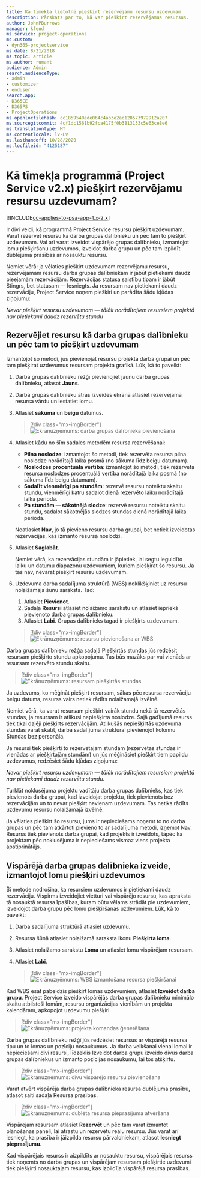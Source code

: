 ```yaml
---
title: Kā tīmekļa lietotnē piešķirt rezervējamu resursu uzdevumam
description: Pārskats par to, kā var piešķirt rezervējamus resursus.
author: JohnPBurrows
manager: kfend
ms.service: project-operations
ms.custom:
- dyn365-projectservice
ms.date: 8/21/2018
ms.topic: article
ms.author: rumant
audience: Admin
search.audienceType:
- admin
- customizer
- enduser
search.app:
- D365CE
- D365PS
- ProjectOperations
ms.openlocfilehash: cc1859540ede064c4ab3e2ac128573972912a207
ms.sourcegitcommit: 4cf1dc1561b92fca4175f0b3813133c5e63ce8e6
ms.translationtype: HT
ms.contentlocale: lv-LV
ms.lasthandoff: 10/28/2020
ms.locfileid: "4125187"
---
```

# <a name="how-do-i-assign-a-bookable-resource-to-a-task-in-the-web-app-project-service-app-v2x"></a>Kā tīmekļa programmā (Project Service v2.x) piešķirt rezervējamu resursu uzdevumam?

[!INCLUDE[cc-applies-to-psa-app-1.x-2.x](../includes/cc-applies-to-psa-app-1x-2x.md)]

Ir divi veidi, kā programmā Project Service resursu piešķirt uzdevumam. Varat rezervēt resursu kā darba grupas dalībnieku un pēc tam to piešķirt uzdevumam. Vai arī varat izveidot vispārējo grupas dalībnieku, izmantojot lomu piešķiršanu uzdevumos, izveidot darba grupu un pēc tam izpildīt dublējuma prasības ar nosauktu resursu.

Ņemiet vērā: ja vēlaties piešķirt uzdevumam rezervējamu resursu, rezervējamam resursu darba grupas dalībniekam ir jābūt pietiekami daudz pieejamām rezervācijām. Rezervācijas statusa saistību tipam ir jābūt Stingrs, bet statusam — Iesniegts. Ja resursam nav pietiekami daudz rezervāciju, Project Service noņem piešķiri un parādīta šādu kļūdas ziņojumu:

*Nevar piešķirt resursu uzdevumam — tālāk norādītajiem resursiem projektā nav pietiekami daudz rezervētu stundu*

## <a name="book-a-resource-as-a-team-member-and-then-assign-the-resource-to-a-task"></a>Rezervējiet resursu kā darba grupas dalībnieku un pēc tam to piešķirt uzdevumam

Izmantojot šo metodi, jūs pievienojat resursu projekta darba grupai un pēc tam piešķirat uzdevumus resursam projekta grafikā. Lūk, kā to paveikt:
1.  Darba grupas dalībnieku režģī pievienojiet jaunu darba grupas dalībnieku, atlasot **Jauns**.
2.  Darba grupas dalībnieku ātrās izveides ekrānā atlasiet rezervējamā resursa vārdu un iestatiet lomu.
3.  Atlasiet **sākuma** un **beigu** datumus.

    > [!div class="mx-imgBorder"] 
    > ![Ekrānuzņēmums: darba grupas dalībnieka pievienošana](media/FAQ-Resources-to-Tasks2-1.png "Ekrānuzņēmums: darba grupas dalībnieka pievienošana")
 
4.  Atlasiet kādu no šīm sadales metodēm resursa rezervēšanai:
    - **Pilna noslodze**: izmantojot šo metodi, tiek rezervēta resursa pilna noslodze norādītajā laika posmā (no sākuma līdz beigu datumam).
    - **Noslodzes procentuāla vērtība**: izmantojot šo metodi, tiek rezervēta resursa noslodzes procentuālā vertība norādītajā laika posmā (no sākuma līdz beigu datumam).
    - **Sadalīt vienmērīgi pa stundām**: rezervē resursu noteiktu skaitu stundu, vienmērīgi katru sadalot dienā rezervēto laiku norādītajā laika periodā.
    - **Pa stundām — sākotnējā slodze**: rezervē resursu noteiktu skaitu stundu, sadalot sākotnējās slodzes stundas dienā norādītajā laika periodā.

    Neatlasiet **Nav**, jo tā pievieno resursu darba grupai, bet netiek izveidotas rezervācijas, kas izmanto resursa noslodzi.
5.  Atlasiet **Saglabāt**.

    Ņemiet vērā, ka rezervācijas stundām ir jāpietiek, lai segtu ieguldīto laiku un datumu diapazonu uzdevumiem, kuriem piešķirat šo resursu. Ja tās nav, nevarat piešķirt resursu uzdevumam.

6.  Uzdevuma darba sadalījuma struktūrā (WBS) noklikšķiniet uz resursu nolaižamajā šūnu sarakstā. Tad: 

    1. Atlasiet **Pievienot**.
    2. Sadaļā **Resursi** atlasiet nolaižamo sarakstu un atlasiet iepriekš pievienoto darba grupas dalībnieku.
    3. Atlasiet **Labi**. Grupas dalībnieks tagad ir piešķirts uzdevumam.

    > [!div class="mx-imgBorder"] 
    > ![Ekrānuzņēmums: resursu pievienošana ar WBS](media/FAQ-Resources-to-Tasks2-2.png "Ekrānuzņēmums: resursu pievienošana ar WBS")
 
Darba grupas dalībnieku režģa sadaļā Piešķirtās stundas jūs redzēsit resursam piešķirto stundu apkopojumu. Tas būs mazāks par vai vienāds ar resursam rezervēto stundu skaitu. 

> [!div class="mx-imgBorder"] 
> ![Ekrānuzņēmums: resursam piešķirtās stundas](media/FAQ-Resources-to-Tasks2-3.png "Ekrānuzņēmums: resursam piešķirtās stundas")
 
Ja uzdevums, ko mēģināt piešķirt resursam, sākas pēc resursa rezervāciju beigu datuma, resurss vairs netiek rādīts nolaižamajā izvēlnē.

Ņemiet vērā, ka varat resursam piešķirt vairāk stundu nekā tā rezervētās stundas, ja resursam ir atlikusi nepiešķirta noslodze. Šajā gadījumā resurss tiek tikai daļēji piešķirts rezervācijām. Atlikušās nepiešķirtās uzdevuma stundas varat skatīt, darba sadalījuma struktūrai pievienojot kolonnu Stundas bez personāla.

Ja resursi tiek piešķirti to rezervētajām stundām (rezervētās stundas ir vienādas ar piešķirtajām stundām) un jūs mēģināsiet piešķirt tiem papildu uzdevumus, redzēsiet šādu kļūdas ziņojumu:

*Nevar piešķirt resursu uzdevumam — tālāk norādītajiem resursiem projektā nav pietiekami daudz rezervētu stundu.*

Turklāt noklusējuma projektu vadītāju darba grupas dalībnieks, kas tiek pievienots darba grupai, kad izveidojat projektu, tiek pievienots bez rezervācijām un to nevar piešķirt nevienam uzdevumam. Tas netiks rādīts uzdevumu resursu nolaižamajā izvēlnē.

Ja vēlaties piešķirt šo resursu, jums ir nepieciešams noņemt to no darba grupas un pēc tam atkārtoti pievieno to ar sadalījuma metodi, izņemot Nav. Resurss tiek pievienots darba grupai, kad projekts ir izveidots, tāpēc ka projektam pēc noklusējuma ir nepieciešams vismaz viens projekta apstiprinātājs.

## <a name="create-a-generic-team-member-through-role-assignment-on-tasks"></a>Vispārējā darba grupas dalībnieka izveide, izmantojot lomu piešķiri uzdevumos

Šī metode nodrošina, ka resursiem uzdevumos ir pietiekami daudz rezervāciju. Vispirms izveidojiet vietturi vai vispārējo resursu, kas apraksta tā nosauktā resursa īpašības, kuram būtu vēlams strādāt pie uzdevumiem, izveidojot darba grupu pēc lomu piešķiršanas uzdevumiem. Lūk, kā to paveikt:

1. Darba sadalījuma struktūrā atlasiet uzdevumu.
2. Resursa šūnā atlasiet nolaižamā saraksta ikonu **Piešķirta loma**.
3. Atlasiet nolaižamo sarakstu **Loma** un atlasiet lomu vispārējam resursam.
4. Atlasiet **Labi**.

    > [!div class="mx-imgBorder"] 
    > ![Ekrānuzņēmums: WBS izmantošana resursa piešķiršanai](media/FAQ-Resources-to-Tasks2-4.png "Ekrānuzņēmums: WBS izmantošana resursa piešķiršanai")
 
Kad WBS esat pabeidzis piešķirt lomas uzdevumiem, atlasiet **Izveidot darba grupu**. Project Service izveido vispārējās darba grupas dalībnieku minimālo skaitu atbilstoši lomām, resursu organizācijas vienībām un projekta kalendāram, apkopojot uzdevumu piešķiri.

> [!div class="mx-imgBorder"] 
> ![Ekrānuzņēmums: projekta komandas ģenerēšana](media/FAQ-Resources-to-Tasks2-5.png "Ekrānuzņēmums: projekta komandas ģenerēšana")
 
Darba grupas dalībnieku režģī jūs redzēsiet resursus ar vispārējā resursa tipu un to lomas un pozīciju nosaukumus. Ja darba veikšanai vienai lomai ir nepieciešami divi resursi, līdzeklis Izveidot darba grupu izveido divus darba grupas dalībniekus un izmanto pozīcijas nosaukumu, lai tos atšķirtu.

> [!div class="mx-imgBorder"] 
> ![Ekrānuzņēmums: divu vispārējo resursu pievienošana](media/FAQ-Resources-to-Tasks2-6.png "Ekrānuzņēmums: divu vispārējo resursu pievienošana")
 
Varat atvērt vispārēja darba grupas dalībnieka resursa dublējuma prasību, atlasot saiti sadaļā Resursa prasības.

> [!div class="mx-imgBorder"] 
> ![Ekrānuzņēmums: dublēta resursa pieprasījuma atvēršana](media/FAQ-Resources-to-Tasks2-7.png "Ekrānuzņēmums: dublēta resursa pieprasījuma atvēršana")

Vispārejam resursam atlasiet **Rezervēt** un pēc tam varat izmantot plānošanas paneli, lai atrastu un rezervētu reālu resursu. Jūs varat arī iesniegt, ka prasība ir jāizpilda resursu pārvaldniekam, atlasot **Iesniegt pieprasījumu**.

Kad vispārējais resurss ir aizpildīts ar nosauktu resursu, vispārējais resurss tiek noņemts no darba grupas un vispārējam resursam piešķirtie uzdevumi tiek piešķirti nosauktajam resursu, kas izpildīja vispārējā resursa prasības.
 

